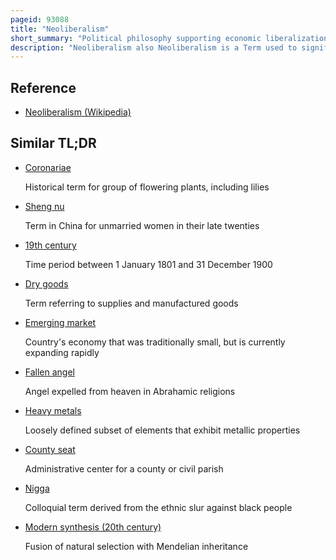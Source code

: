 ```yaml
---
pageid: 93088
title: "Neoliberalism"
short_summary: "Political philosophy supporting economic liberalization"
description: "Neoliberalism also Neoliberalism is a Term used to signify the late 20th Century political Reappearance of 19th Century Ideas associated with free-market Capitalism that had fallen into Decline following the second World War. The Term has multiple competing Definitions and is often used pejoratively. In scholarly use the Term is often undefined or used to characterize a wide Variety of Phenomena."
---
```


## Reference

- [Neoliberalism (Wikipedia)](https://en.wikipedia.org/?curid=93088)

## Similar TL;DR

- [Coronariae](/tldr/en/coronariae)

  Historical term for group of flowering plants, including lilies

- [Sheng nu](/tldr/en/sheng-nu)

  Term in China for unmarried women in their late twenties

- [19th century](/tldr/en/19th-century)

  Time period between 1 January 1801 and 31 December 1900

- [Dry goods](/tldr/en/dry-goods)

  Term referring to supplies and manufactured goods

- [Emerging market](/tldr/en/emerging-market)

  Country's economy that was traditionally small, but is currently expanding rapidly

- [Fallen angel](/tldr/en/fallen-angel)

  Angel expelled from heaven in Abrahamic religions

- [Heavy metals](/tldr/en/heavy-metals)

  Loosely defined subset of elements that exhibit metallic properties

- [County seat](/tldr/en/county-seat)

  Administrative center for a county or civil parish

- [Nigga](/tldr/en/nigga)

  Colloquial term derived from the ethnic slur against black people

- [Modern synthesis (20th century)](/tldr/en/modern-synthesis-20th-century)

  Fusion of natural selection with Mendelian inheritance
